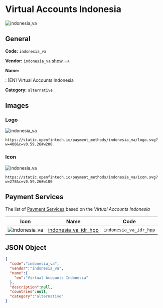 
# Virtual Accounts Indonesia 
![indonesia_va](https://static.openfintech.io/payment_methods/indonesia_va/logo.svg?w=400&c=v0.59.26#w200)  

## General 
**Code:** `indonesia_va` 
 
**Vendor:** `indonesia_va` [show -->](/vendors/indonesia_va/) 
 
**Name:** 
 
:	[EN] Virtual Accounts Indonesia 
 
**Category:** `alternative` 
 

## Images 

### Logo 
![indonesia_va](https://static.openfintech.io/payment_methods/indonesia_va/logo.svg?w=400&c=v0.59.26#w200)  

```
https://static.openfintech.io/payment_methods/indonesia_va/logo.svg?w=400&c=v0.59.26#w200
```  

### Icon 
![indonesia_va](https://static.openfintech.io/payment_methods/indonesia_va/icon.svg?w=278&c=v0.59.26#w100)  

```
https://static.openfintech.io/payment_methods/indonesia_va/icon.svg?w=278&c=v0.59.26#w100
```  

## Payment Services 
 
The list of [Payment Services](/payment-services/) based on the _Virtual Accounts Indonesia_ 

|Icon|Name|Code| 
|:---:|:---:|:---:| 
|![indonesia_va](https://static.openfintech.io/payment_methods/indonesia_va/icon.svg?w=278&c=v0.59.26#w100) |[indonesia_va_idr_hpp](/payment-services/indonesia_va_idr_hpp/)|`indonesia_va_idr_hpp`| 
 

## JSON Object 

```json
{
  "code":"indonesia_va",
  "vendor":"indonesia_va",
  "name":{
    "en":"Virtual Accounts Indonesia"
  },
  "description":null,
  "countries":null,
  "category":"alternative"
}
```  
